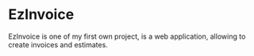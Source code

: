 # EzInvoice
EzInvoice is one of my first own project, is a web application, allowing to create invoices and estimates.
